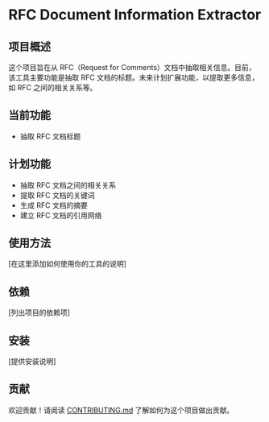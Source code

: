 # RFC Document Information Extractor

## 项目概述

这个项目旨在从 RFC（Request for Comments）文档中抽取相关信息。目前，该工具主要功能是抽取 RFC 文档的标题。未来计划扩展功能，以提取更多信息，如 RFC 之间的相关关系等。

## 当前功能

- 抽取 RFC 文档标题

## 计划功能

- 抽取 RFC 文档之间的相关关系
- 提取 RFC 文档的关键词
- 生成 RFC 文档的摘要
- 建立 RFC 文档的引用网络

## 使用方法

[在这里添加如何使用你的工具的说明]

## 依赖

[列出项目的依赖项]

## 安装

[提供安装说明]

## 贡献

欢迎贡献！请阅读 [CONTRIBUTING.md](链接到你的CONTRIBUTING.md) 了解如何为这个项目做出贡献。
